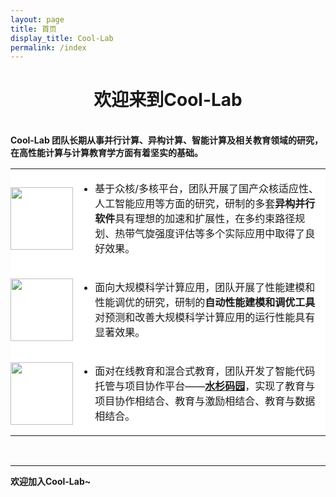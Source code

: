 ```yaml
---
layout: page
title: 首页
display_title: Cool-Lab
permalink: /index
---
```


<center><h1>欢迎来到Cool-Lab</h1></center>

<br />
<strong>Cool-Lab 团队长期从事并行计算、异构计算、智能计算及相关教育领域的研究，在高性能计算与计算教育学方面有着坚实的基础。</strong>

<table frame=void >
<tr style="border: 0px; margin: 0; padding: 0px 0px;">
	<td bgcolor="#FFFFFF" style="border: 0px; margin: 0; padding: 0px 0px;" width=100px height=100px ><img src="https://user-images.githubusercontent.com/85250295/121809613-0a97a780-cc90-11eb-9886-44d853f5b23f.png" width=100px height=100px /></td>
	<td bgcolor="#FFFFFF"  style="border: 0px; "> 
		<ul><li>基于众核/多核平台，团队开展了国产众核适应性、人工智能应用等方面的研究，研制的多套<strong>异构并行软件</strong>具有理想的加速和扩展性，在多约束路径规划、热带气旋强度评估等多个实际应用中取得了良好效果。</li></ul>
	</td>
</tr>
<tr style="border: 0px; margin: 0; padding: 0px 0px;">
	<td bgcolor="#FFFFFF"  style="border: 0px; margin: 0; padding: 0px 0px;"><img src="https://user-images.githubusercontent.com/85250295/121809541-c1dfee80-cc8f-11eb-97d9-71d4afb0f5bd.png" width=100px height=100px/></td>
	<td bgcolor="#FFFFFF"  style="border: 0px; ">
		<ul><li>面向大规模科学计算应用，团队开展了性能建模和性能调优的研究，研制的<strong>自动性能建模和调优工具</strong>对预测和改善大规模科学计算应用的运行性能具有显著效果。
		</li></ul>
	</td>
</tr>
<tr>
	<td bgcolor="#FFFFFF"  style="border: 0px; margin: 0; padding: 0px 0px;"><img src="https://user-images.githubusercontent.com/85250295/121808012-3fecc700-cc89-11eb-8e95-09fafe4c470c.png" width=100px height=100px/></td>
	<td bgcolor="#FFFFFF"  style="border: 0px; "> 
		<ul><li>面对在线教育和混合式教育，团队开发了智能代码托管与项目协作平台——<a href="http://gitea.shuishan.net.cn" target="_blank"><strong>水杉码园</strong></a>，实现了教育与项目协作相结合、教育与激励相结合、教育与数据相结合。
		</li></ul>
	</td>
</tr>
</table>


<br />

****
<strong>欢迎加入Cool-Lab~</strong>
<br />
<br />
<br />
